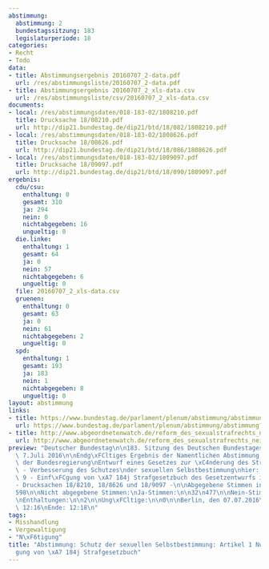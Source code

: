 ```yaml
---
abstimmung:
  abstimmung: 2
  bundestagssitzung: 183
  legislaturperiode: 18
categories:
- Recht
- Todo
data:
- title: Abstimmungsergebnis 20160707_2-data.pdf
  url: /res/abstimmungsliste/20160707_2-data.pdf
- title: Abstimmungsergebnis 20160707_2_xls-data.csv
  url: /res/abstimmungsliste/csv/20160707_2_xls-data.csv
documents:
- local: /res/abstimmungsdaten/018-183-02/1808210.pdf
  title: Drucksache 18/08210.pdf
  url: http://dip21.bundestag.de/dip21/btd/18/082/1808210.pdf
- local: /res/abstimmungsdaten/018-183-02/1808626.pdf
  title: Drucksache 18/08626.pdf
  url: http://dip21.bundestag.de/dip21/btd/18/086/1808626.pdf
- local: /res/abstimmungsdaten/018-183-02/1809097.pdf
  title: Drucksache 18/09097.pdf
  url: http://dip21.bundestag.de/dip21/btd/18/090/1809097.pdf
ergebnis:
  cdu/csu:
    enthaltung: 0
    gesamt: 310
    ja: 294
    nein: 0
    nichtabgegeben: 16
    ungueltig: 0
  die.linke:
    enthaltung: 1
    gesamt: 64
    ja: 0
    nein: 57
    nichtabgegeben: 6
    ungueltig: 0
  file: 20160707_2_xls-data.csv
  gruenen:
    enthaltung: 0
    gesamt: 63
    ja: 0
    nein: 61
    nichtabgegeben: 2
    ungueltig: 0
  spd:
    enthaltung: 1
    gesamt: 193
    ja: 183
    nein: 1
    nichtabgegeben: 8
    ungueltig: 0
layout: abstimmung
links:
- title: https://www.bundestag.de/parlament/plenum/abstimmung/abstimmung?id=414
  url: https://www.bundestag.de/parlament/plenum/abstimmung/abstimmung?id=414
- title: http://www.abgeordnetenwatch.de/reform_des_sexualstrafrechts_nein_heisst_nein-1105-802.html
  url: http://www.abgeordnetenwatch.de/reform_des_sexualstrafrechts_nein_heisst_nein-1105-802.html
preview: "Deutscher Bundestag\n\n183. Sitzung des Deutschen Bundestages\nam Donnerstag,\
  \ 7.Juli 2016\n\nEndg\xFCltiges Ergebnis der Namentlichen Abstimmung Nr. 2\n\nGesetzentwurf\
  \ der Bundesregierung\nEntwurf eines Gesetzes zur \xC4nderung des Strafgesetzbuches\
  \ - Verbesserung des Schutzes\nder sexuellen Selbstbestimmung\nhier: Artikel 1 Nummer\
  \ 9 - Einf\xFCgung von \xA7 184j Strafgesetzbuch des Gesetzentwurfs in der\nAusschussfassung\n\
  - Drucksachen 18/8210, 18/8626 und 18/9097 -\n\nAbgegebene Stimmen insgesamt:\n\n\
  598\n\nNicht abgegebene Stimmen:\nJa-Stimmen:\n\n32\n477\n\nNein-Stimmen:\n\n119\n\
  \nEnthaltungen:\n\n2\n\nUng\xFCltige:\n\n0\n\nBerlin, den 07.07.2016\n\nBeginn:\
  \ 12:16\nEnde: 12:18\n"
tags:
- Misshandlung
- Vergewaltigung
- "N\xF6tigung"
title: "Abstimmung: Schutz der sexuellen Selbstbestimmung: Artikel 1 Nummer 9 - Einf\xFC\
  gung von \xA7 184j Strafgesetzbuch"
---
```

